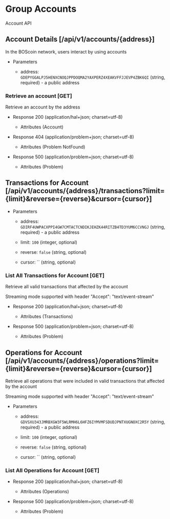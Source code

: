 # Group Accounts
Account API

## Account Details [/api/v1/accounts/{address}]
<p> In the BOScoin network, users interact by using accounts </p>

+ Parameters

    + address: `GDEPYGGALPJ5HENXCNOQJPPDOQMA2YAXPERZ4XEAKVFFJJEVP4ZBK6QI` (string, required) - a public address

### Retrieve an account [GET]
<p> Retrieve an account by the address </p>

+ Response 200 (application/hal+json; charset=utf-8)

    + Attributes (Account)

+ Response 404 (application/problem+json; charset=utf-8)

    + Attributes (Problem NotFound)

+ Response 500 (application/problem+json; charset=utf-8)
    
    + Attributes (Problem)
    

## Transactions for Account [/api/v1/accounts/{address}/transactions?limit={limit}&reverse={reverse}&cursor={cursor}]

+ Parameters

    + address: `GDIRF4UWPACXPPI4GW7CMTACTCNDIKJEHZK44RITZB4TD3YUM6CCVNGJ` (string, required) - a public address
    
    + limit: `100` (integer, optional)
            
    + reverse: `false` (string, optional)
            
    + cursor: `` (string, optional)


### List All Transactions for Account [GET]
<p> Retrieve all valid transactions that affected by the account </p>

<p> Streaming mode supported with header "Accept": "text/event-stream" </p>

+ Response 200 (application/hal+json; charset=utf-8)

    + Attributes (Transactions)

+ Response 500 (application/problem+json; charset=utf-8)
    
    + Attributes (Problem)


## Operations for Account [/api/v1/accounts/{address}/operations?limit={limit}&reverse={reverse}&cursor={cursor}]
<p> Retrieve all operations that were included in valid transactions that affected by the account </p>

<p> Streaming mode supported with header "Accept": "text/event-stream" </p>

+ Parameters

    + address: `GDVSXU343JMRBXGW3F5WLRMH6L6HFZ6IYMVMFSDUDJPNTXUGNOXC2R5Y` (string, required) - a public address

    + limit: `100` (integer, optional)
        
    + reverse: `false` (string, optional)
        
    + cursor: `` (string, optional)

### List All Operations for Account [GET]

+ Response 200 (application/hal+json; charset=utf-8)

    + Attributes (Operations)

+ Response 500 (application/problem+json; charset=utf-8)

    + Attributes (Problem)

